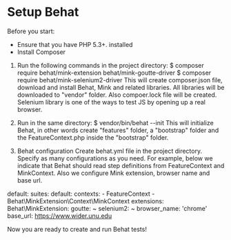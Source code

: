 # Setup Behat

Before you start:
- Ensure that you have PHP 5.3+. installed
- Install Composer

1) Run the following commands in the project directory:
$ composer require behat/mink-extension behat/mink-goutte-driver
$ composer require behat/mink-selenium2-driver
This will create composer.json file, download and install Behat, Mink and related libraries. All libraries will be downloaded to "vendor" folder. Also compoer.lock file will be created.
Selenium library is one of the ways to test JS by opening up a real browser.

2) Run in the same directory: 
$ vendor/bin/behat --init
This will initialize Behat, in other words create "features" folder, a "bootstrap" folder and the FeatureContext.php inside the "bootstrap" folder.

3) Behat configuration
Create behat.yml file in the project directory. Specify as many configurations as you need. 
For example, below we indicate that Behat should read step definitions from FeatureContext and MinkContext.
Also  we configure Mink extension, browser name and base url. 

default:
    suites:
        default:
            contexts:
                - FeatureContext
                - Behat\MinkExtension\Context\MinkContext
    extensions:
        Behat\MinkExtension:
            goutte: ~
            selenium2: ~
            browser_name: 'chrome'
            base_url: https://www.wider.unu.edu

Now you are ready to create and run Behat tests!

